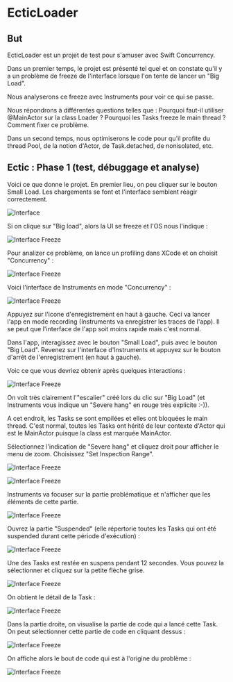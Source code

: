 # EcticLoader


## But 

EcticLoader est un projet de test pour s'amuser avec Swift Concurrency.

Dans un premier temps, le projet est présenté tel quel et on constate qu'il y a un problème de freeze de l'interface lorsque l'on tente de lancer un "Big Load".

Nous analyserons ce freeze avec Instruments pour voir ce qui se passe.

Nous répondrons à différentes questions telles que : Pourquoi faut-il utiliser @MainActor sur la class Loader ? Pourquoi les Tasks freeze le main thread ? Comment fixer ce problème.

Dans un second temps, nous optimiserons le code pour qu'il profite du thread Pool, de la notion d'Actor, de Task.detached, de nonisolated, etc.

## Ectic : Phase 1 (test, débuggage et analyse)

Voici ce que donne le projet. En premier lieu, on peu cliquer sur le bouton Small Load. Les chargements se font et l'interface semblent réagir correctement.

![Interface](images/ectic_interface.jpeg)

Si on clique sur "Big load", alors la UI se freeze et l'OS nous l'indique :

![Interface Freeze](images/interface_freeze.jpeg)

Pour analizer ce problème, on lance un profiling dans XCode et on choisit "Concurrency" :

![Interface Freeze](images/instruments_concurrency.jpeg)

Voici l'interface de Instruments en mode "Concurrency" :

![Interface Freeze](images/instruments_concurrency_interface.jpeg)

Appuyez sur l'icone d'enregistrement en haut à gauche. Ceci va lancer l'app en mode recording (Instruments va enregistrer les traces de l'app). Il se peut que l'interface de l'app soit moins rapide mais c'est normal.

Dans l'app, interagissez avec le bouton "Small Load", puis avec le bouton "Big Load". Revenez sur l'interface d'Instruments et appuyez sur le bouton d'arrêt de l'enregistrement (en haut à gauche).

Voic ce que vous devriez obtenir après quelques interactions :

![Interface Freeze](images/instruments_recording.jpeg)

On voit très clairement l'"escalier" créé lors du clic sur "Big Load" (et Instruments vous indique un "Severe hang" en rouge très explicite :-)).

A cet endroit, les Tasks se sont empilées et elles ont bloquées le main thread. C'est normal, toutes les Tasks ont hérité de leur contexte d'Actor qui est le MainActor puisque la class est marquée MainActor.

Sélectionnez l'indication de "Severe hang" et cliquez droit pour afficher le menu de zoom. Choisissez "Set Inspection Range".

![Interface Freeze](images/instruments_zoom.jpeg)

![Interface Freeze](images/instruments_zoom_select.jpeg)

Instruments va focuser sur la partie problématique et n'afficher que les éléments de cette partie.

![Interface Freeze](images/instruments_focus.jpeg)

Ouvrez la partie "Suspended" (elle répertorie toutes les Tasks qui ont été suspended durant cette période d'exécution) :

![Interface Freeze](images/instruments_suspended.jpeg)

Une des Tasks est restée en suspens pendant 12 secondes. Vous pouvez la sélectionner et cliquez sur la petite flèche grise.

![Interface Freeze](images/instruments_select_task.jpeg)

On obtient le détail de la Task :

![Interface Freeze](images/instruments_task_detail.jpeg)

Dans la partie droite, on visualise la partie de code qui a lancé cette Task. On peut sélectionner cette partie de code en cliquant dessus :

![Interface Freeze](images/instruments_task_detail_code_select.jpeg)

On affiche alors le bout de code qui est à l'origine du problème :

![Interface Freeze](images/instruments_task_detail_code.jpeg)


